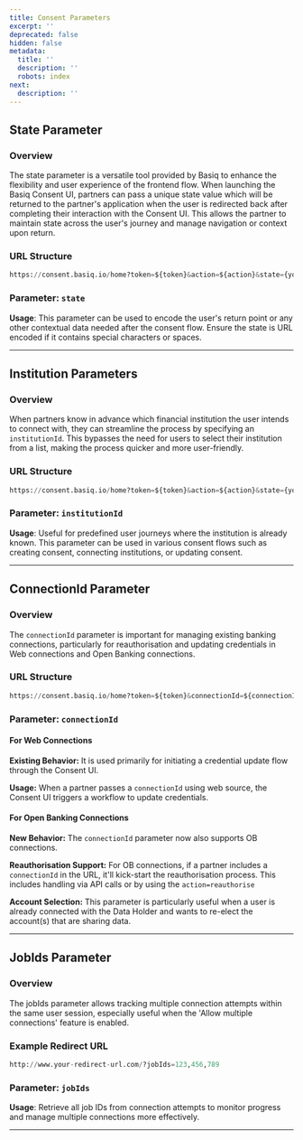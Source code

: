 ```yaml
---
title: Consent Parameters
excerpt: ''
deprecated: false
hidden: false
metadata:
  title: ''
  description: ''
  robots: index
next:
  description: ''
---
```

## State Parameter

### Overview

The state parameter is a versatile tool provided by Basiq to enhance the flexibility and user experience of the frontend flow. When launching the Basiq Consent UI, partners can pass a unique state value which will be returned to the partner's application when the user is redirected back after completing their interaction with the Consent UI. This allows the partner to maintain state across the user's journey and manage navigation or context upon return.

### URL Structure

```python URL
https://consent.basiq.io/home?token=${token}&action=${action}&state={yourState}
```

### Parameter: `state`

**Usage**: This parameter can be used to encode the user's return point or any other contextual data needed after the consent flow. Ensure the state is URL encoded if it contains special characters or spaces.

***

## Institution Parameters

### Overview

When partners know in advance which financial institution the user intends to connect with, they can streamline the process by specifying an `institutionId`. This bypasses the need for users to select their institution from a list, making the process quicker and more user-friendly. 

### URL Structure

```python URL
https://consent.basiq.io/home?token=${token}&action=${action}&state={yourState}&institutionId={institutionId}
```

### Parameter: `institutionId`

**Usage**: Useful for predefined user journeys where the institution is already known. This parameter can be used in various consent flows such as creating consent, connecting institutions, or updating consent.

***

## ConnectionId Parameter

### Overview

The `connectionId` parameter is important for managing existing banking connections, particularly for reauthorisation and updating credentials in Web connections and Open Banking connections.

### URL Structure

```python URL
https://consent.basiq.io/home?token=${token}&connectionId=${connectionId}
```

### Parameter: `connectionId`

#### For Web Connections

**Existing Behavior:** It is used primarily for initiating a credential update flow through the Consent UI.

**Usage:** When a partner passes a `connectionId` using web source, the Consent UI triggers a workflow to update credentials.

#### For Open Banking Connections

**New Behavior:** The `connectionId` parameter now also supports OB connections.

**Reauthorisation Support:** For OB connections, if a partner includes a `connectionId` in the URL, it'll kick-start the reauthorisation process. This includes handling via API calls or by using the `action=reauthorise`

**Account Selection:** This parameter is particularly useful when a user is already connected with the Data Holder and wants to re-elect the account(s) that are sharing data.

***

## JobIds Parameter

### Overview

The jobIds parameter allows tracking multiple connection attempts within the same user session, especially useful when the 'Allow multiple connections' feature is enabled.

### Example Redirect URL

```python URL
http://www.your-redirect-url.com/?jobIds=123,456,789
```

### Parameter: `jobIds`

**Usage**: Retrieve all job IDs from connection attempts to monitor progress and manage multiple connections more effectively.

***
